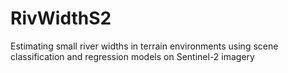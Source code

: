 # RivWidthS2
Estimating small river widths in terrain environments using scene classification and regression models on Sentinel-2 imagery
